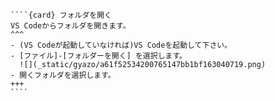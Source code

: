 `````{div} taskcard
````{card} フォルダを開く
VS Codeからフォルダを開きます。
^^^
- (VS Codeが起動していなければ)VS Codeを起動して下さい。
- [ファイル]-[フォルダーを開く] を選択します。
  ![](_static/gyazo/a61f52534200765147bb1bf163040719.png)
- 開くフォルダを選択します。
+++
````
`````
